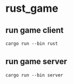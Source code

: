 # rust_game

## run game client
```cargo run --bin rust```

## run game server
```cargo run --bin server```
